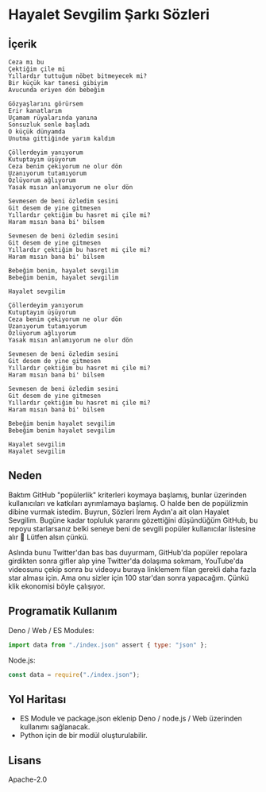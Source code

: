 # Hayalet Sevgilim Şarkı Sözleri


## İçerik

```
Ceza mı bu
Çektiğim çile mi
Yıllardır tuttuğum nöbet bitmeyecek mi?
Bir küçük kar tanesi gibiyim
Avucunda eriyen dön bebeğim

Gözyaşlarını görürsem
Erir kanatlarım
Uçamam rüyalarında yanına
Sonsuzluk senle başladı
O küçük dünyamda
Unutma gittiğinde yarım kaldım

Çöllerdeyim yanıyorum
Kutuptayım üşüyorum
Ceza benim çekiyorum ne olur dön
Uzanıyorum tutamıyorum
Özlüyorum ağlıyorum
Yasak mısın anlamıyorum ne olur dön

Sevmesen de beni özledim sesini
Git desem de yine gitmesen
Yıllardır çektiğim bu hasret mi çile mi?
Haram mısın bana bi' bilsem

Sevmesen de beni özledim sesini
Git desem de yine gitmesen
Yıllardır çektiğim bu hasret mi çile mi?
Haram mısın bana bi' bilsem

Bebeğim benim, hayalet sevgilim
Bebeğim benim, hayalet sevgilim

Hayalet sevgilim

Çöllerdeyim yanıyorum
Kutuptayım üşüyorum
Ceza benim çekiyorum ne olur dön
Uzanıyorum tutamıyorum
Özlüyorum ağlıyorum
Yasak mısın anlamıyorum ne olur dön

Sevmesen de beni özledim sesini
Git desem de yine gitmesen
Yıllardır çektiğim bu hasret mi çile mi?
Haram mısın bana bi' bilsem

Sevmesen de beni özledim sesini
Git desem de yine gitmesen
Yıllardır çektiğim bu hasret mi çile mi?
Haram mısın bana bi' bilsem

Bebeğim benim hayalet sevgilim
Bebeğim benim hayalet sevgilim

Hayalet sevgilim
Hayalet sevgilim
```


## Neden

Baktım GitHub "popülerlik" kriterleri koymaya başlamış, bunlar üzerinden kullanıcıları ve katkıları ayrımlamaya başlamış. O halde ben de popülizmin dibine vurmak istedim. Buyrun, Sözleri İrem Aydın'a ait olan Hayalet Sevgilim. Bugüne kadar topluluk yararını gözettiğini düşündüğüm GitHub, bu repoyu starlarsanız belki seneye beni de sevgili popüler kullanıcılar listesine alır 🙏 Lütfen alsın çünkü.

Aslında bunu Twitter'dan bas bas duyurmam, GitHub'da popüler repolara girdikten sonra gifler alıp yine Twitter'da dolaşıma sokmam, YouTube'da videosunu çekip sonra bu videoyu buraya linklemem filan gerekli daha fazla star alması için. Ama onu sizler için 100 star'dan sonra yapacağım. Çünkü klik ekonomisi böyle çalışıyor.

## Programatik Kullanım

Deno / Web / ES Modules:
```js
import data from "./index.json" assert { type: "json" };
```

Node.js:
```js
const data = require("./index.json");
```


## Yol Haritası

- ES Module ve package.json eklenip Deno / node.js / Web üzerinden kullanımı sağlanacak.
- Python için de bir modül oluşturulabilir.

## Lisans

Apache-2.0
